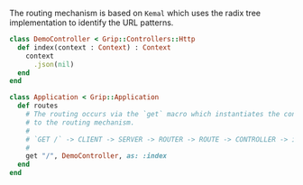 The routing mechanism is based on `Kemal` which uses the radix tree implementation to identify the URL patterns.

```ruby
class DemoController < Grip::Controllers::Http
  def index(context : Context) : Context
    context
      .json(nil)
  end
end

class Application < Grip::Application
  def routes
    # The routing occurs via the `get` macro which instantiates the controller class and assigns a route
    # to the routing mechanism.
    #
    # `GET /` -> CLIENT -> SERVER -> ROUTER -> ROUTE -> CONTROLLER -> index/1
    #
    get "/", DemoController, as: :index
  end
end
```
